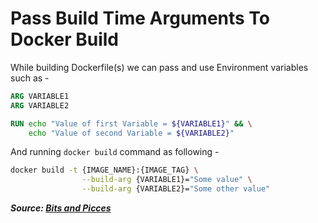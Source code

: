 # Pass Build Time Arguments To Docker Build

While building Dockerfile(s) we can pass and use Environment variables such as -

```dockerfile
ARG VARIABLE1
ARG VARIABLE2

RUN echo "Value of first Variable = ${VARIABLE1}" && \
    echo "Value of second Variable = ${VARIABLE2}"
```

And running `docker build` command as following -

```bash
docker build -t {IMAGE_NAME}:{IMAGE_TAG} \
                --build-arg {VARIABLE1}="Some value" \
                --build-arg {VARIABLE2}="Some other value"
```

***Source: [Bits and Picces](https://blog.bitsrc.io/how-to-pass-environment-info-during-docker-builds-1f7c5566dd0e)***
